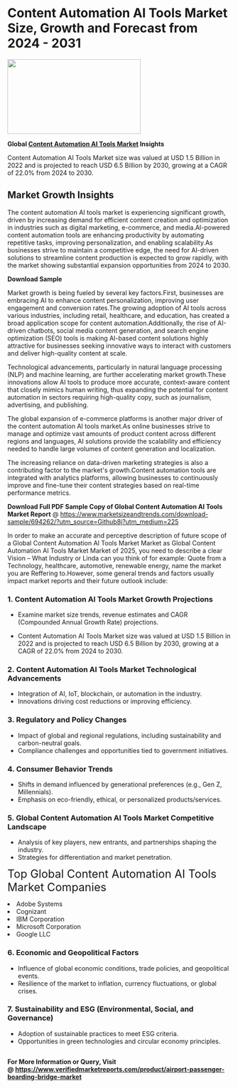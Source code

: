 <H1>Content Automation AI Tools Market Size, Growth and Forecast from 2024 - 2031</H1><img class="aligncenter size-medium wp-image-584254" src="https://thirdeyenews.in/wp-content/uploads/2024/09/Global-Market-Research-300x168.jpeg" alt="" width="300" height="168" /><p><strong>Global&nbsp;<a href="https://www.marketsizeandtrends.com/download-sample/694262/?utm_source=Github8j?utm_medium=225">Content Automation AI Tools Market</a> Insights</strong></p><p>Content Automation AI Tools Market size was valued at USD 1.5 Billion in 2022 and is projected to reach USD 6.5 Billion by 2030, growing at a CAGR of 22.0% from 2024 to 2030.</p><p><h2>Market Growth Insights</h2> <p>The content automation AI tools market is experiencing significant growth, driven by increasing demand for efficient content creation and optimization in industries such as digital marketing, e-commerce, and media.AI-powered content automation tools are enhancing productivity by automating repetitive tasks, improving personalization, and enabling scalability.As businesses strive to maintain a competitive edge, the need for AI-driven solutions to streamline content production is expected to grow rapidly, with the market showing substantial expansion opportunities from 2024 to 2030.</p> <p><strong>Download Sample</strong></p> <p>Market growth is being fueled by several key factors.First, businesses are embracing AI to enhance content personalization, improving user engagement and conversion rates.The growing adoption of AI tools across various industries, including retail, healthcare, and education, has created a broad application scope for content automation.Additionally, the rise of AI-driven chatbots, social media content generation, and search engine optimization (SEO) tools is making AI-based content solutions highly attractive for businesses seeking innovative ways to interact with customers and deliver high-quality content at scale.</p> <p>Technological advancements, particularly in natural language processing (NLP) and machine learning, are further accelerating market growth.These innovations allow AI tools to produce more accurate, context-aware content that closely mimics human writing, thus expanding the potential for content automation in sectors requiring high-quality copy, such as journalism, advertising, and publishing.</p> <p>The global expansion of e-commerce platforms is another major driver of the content automation AI tools market.As online businesses strive to manage and optimize vast amounts of product content across different regions and languages, AI solutions provide the scalability and efficiency needed to handle large volumes of content generation and localization.</p> <p>The increasing reliance on data-driven marketing strategies is also a contributing factor to the market's growth.Content automation tools are integrated with analytics platforms, allowing businesses to continuously improve and fine-tune their content strategies based on real-time performance metrics.</p> <p><span class=""><strong>Download Full PDF Sample Copy of Global Content Automation AI Tools Market Report</strong> @ <a href="https://www.marketsizeandtrends.com/download-sample/694262/?utm_source=Github8j?utm_medium=225" target="_blank">https://www.marketsizeandtrends.com/download-sample/694262/?utm_source=Github8j?utm_medium=225</a></span></p><p>In order to make an accurate and perceptive description of future scope of a Global&nbsp;Content Automation AI Tools Market Market as Global&nbsp;Content Automation AI Tools Market Market of 2025, you need to describe a clear Vision &ndash; What Industry or Linda can you think of for example: Quote from a Technology, healthcare, automotive, renewable energy, name the market you are Reffering to.However, some general trends and factors usually impact market reports and their future outlook include:</p><h3>1.&nbsp;<strong>Content Automation AI Tools Market Growth Projections</strong></h3><ul><li>Examine market size trends, revenue estimates and CAGR (Compounded Annual Growth Rate) projections.</li><li><p>Content Automation AI Tools Market size was valued at USD 1.5 Billion in 2022 and is projected to reach USD 6.5 Billion by 2030, growing at a CAGR of 22.0% from 2024 to 2030.</p></li></ul><h3>2.&nbsp;<strong>Content Automation AI Tools Market Technological Advancements</strong></h3><ul><li>Integration of AI, IoT, blockchain, or automation in the industry.</li><li>Innovations driving cost reductions or improving efficiency.</li></ul><h3>3.&nbsp;<strong>Regulatory and Policy Changes</strong></h3><ul><li>Impact of global and regional regulations, including sustainability and carbon-neutral goals.</li><li>Compliance challenges and opportunities tied to government initiatives.</li></ul><h3>4.&nbsp;<strong>Consumer Behavior Trends</strong></h3><ul><li>Shifts in demand influenced by generational preferences (e.g., Gen Z, Millennials).</li><li>Emphasis on eco-friendly, ethical, or personalized products/services.</li></ul><h3>5.&nbsp;<strong>Global Content Automation AI Tools Market Competitive Landscape</strong></h3><ul><li>Analysis of key players, new entrants, and partnerships shaping the industry.</li><li>Strategies for differentiation and market penetration.</li></ul><p data-pm-slice="1 1 []"><span style="color: inherit; font-family: inherit; font-size: 25px;">Top Global Content Automation AI Tools Market Companies</span></p><div class="" data-test-id=""><p><li>Adobe Systems</li><li> Cognizant</li><li> IBM Corporation</li><li> Microsoft Corporation</li><li> Google LLC</li></p></div><h3>6.&nbsp;<strong>Economic and Geopolitical Factors</strong></h3><ul><li>Influence of global economic conditions, trade policies, and geopolitical events.</li><li>Resilience of the market to inflation, currency fluctuations, or global crises.</li></ul><h3>7.&nbsp;<strong>Sustainability and ESG (Environmental, Social, and Governance)</strong></h3><ul><li>Adoption of sustainable practices to meet ESG criteria.</li><li>Opportunities in green technologies and circular economy principles.</li></ul><h2><strong style="font-size: 14px;">For More Information or Query, Visit @&nbsp;</strong><a style="background-color: #ffffff; font-size: 14px;" href="https://www.marketsizeandtrends.com/report/content-automation-ai-tools-market/" target="_blank">https://www.verifiedmarketreports.com/product/airport-passenger-boarding-bridge-market</a></h2>